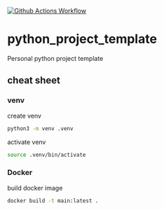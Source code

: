 [![Github Actions Workflow](https://github.com/DiogoCarapito/Access_AWS_from_Studio_Lab_Deployment/actions/workflows/main.yaml/badge.svg)](https://github.com/DiogoCarapito/Access_AWS_from_Studio_Lab_Deployment/actions/workflows/main.yaml)

# python_project_template
Personal python project template

## cheat sheet

### venv
create venv
```bash
python3 -m venv .venv
```

activate venv
```bash
source .venv/bin/activate
```

### Docker
build docker image
```bash
docker build -t main:latest .
```

